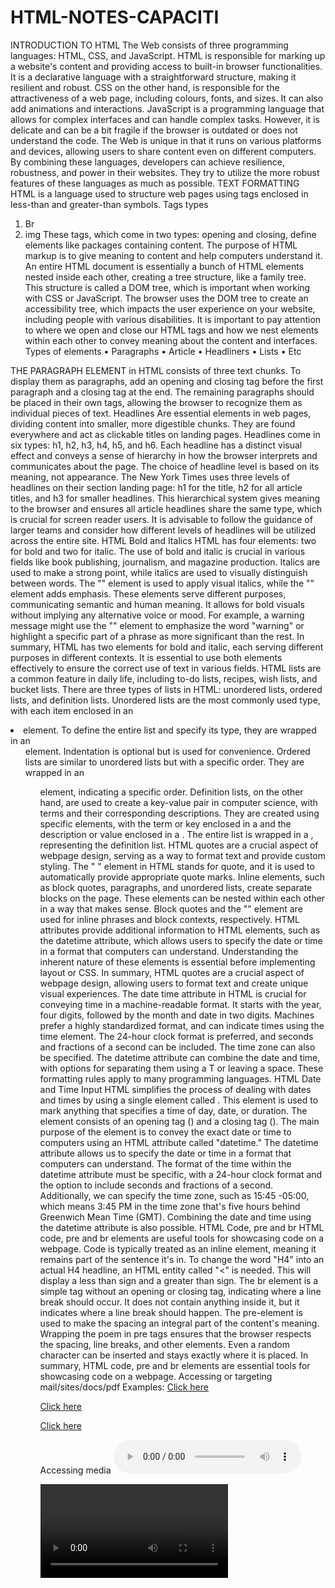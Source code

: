 # HTML-NOTES-CAPACITI
INTRODUCTION TO HTML 
The Web consists of three programming languages: HTML, CSS, and JavaScript.
 HTML is responsible for marking up a website's content and providing access to built-in browser functionalities. It is a declarative language with a straightforward structure, making it resilient and robust. 
CSS on the other hand, is responsible for the attractiveness of a web page, including colours, fonts, and sizes. It can also add animations and interactions.
JavaScript is a programming language that allows for complex interfaces and can handle complex tasks. However, it is delicate and can be a bit fragile if the browser is outdated or does not understand the code.
The Web is unique in that it runs on various platforms and devices, allowing users to share content even on different computers. By combining these languages, developers can achieve resilience, robustness, and power in their websites. They try to utilize the more robust features of these languages as much as possible.
TEXT FORMATTING
HTML is a language used to structure web pages using tags enclosed in less-than and greater-than symbols. 
Tags types
1.	Br
2.	img
These tags, which come in two types: opening and closing, define elements like packages containing content.
 The purpose of HTML markup is to give meaning to content and help computers understand it.
An entire HTML document is essentially a bunch of HTML elements nested inside each other, creating a tree structure, like a family tree. This structure is called a DOM tree, which is important when working with CSS or JavaScript.
 The browser uses the DOM tree to create an accessibility tree, which impacts the user experience on your website, including people with various disabilities.
 It is important to pay attention to where we open and close our HTML tags and how we nest elements within each other to convey meaning about the content and interfaces.
Types of elements
•	Paragraphs
•	Article
•	Headliners
•	Lists
•	Etc

THE PARAGRAPH ELEMENT
 in HTML consists of three text chunks. To display them as paragraphs, add an opening and closing tag before the first paragraph and a closing tag at the end. The remaining paragraphs should be placed in their own tags, allowing the browser to recognize them as individual pieces of text.
Headlines
 Are essential elements in web pages, dividing content into smaller, more digestible chunks. They are found everywhere and act as clickable titles on landing pages. Headlines come in six types: h1, h2, h3, h4, h5, and h6. 
Each headline has a distinct visual effect and conveys a sense of hierarchy in how the browser interprets and communicates about the page. The choice of headline level is based on its meaning, not appearance. 
The New York Times uses three levels of headlines on their section landing page: h1 for the title, h2 for all article titles, and h3 for smaller headlines. 
This hierarchical system gives meaning to the browser and ensures all article headlines share the same type, which is crucial for screen reader users. It is advisable to follow the guidance of larger teams and consider how different levels of headlines will be utilized across the entire site.
HTML Bold and Italics
HTML has four elements: two for bold and two for italic. The use of bold and italic is crucial in various fields like book publishing, journalism, and magazine production. Italics are used to make a strong point, while italics are used to visually distinguish between words. The "" element is used to apply visual italics, while the "" element adds emphasis. These elements serve different purposes, communicating semantic and human meaning.
It allows for bold visuals without implying any alternative voice or mood. For example, a warning message might use the "" element to emphasize the word "warning" or highlight a specific part of a phrase as more significant than the rest.
In summary, HTML has two elements for bold and italic, each serving different purposes in different contexts. It is essential to use both elements effectively to ensure the correct use of text in various fields.
HTML lists 
are a common feature in daily life, including to-do lists, recipes, wish lists, and bucket lists. There are three types of lists in HTML: unordered lists, ordered lists, and definition lists. Unordered lists are the most commonly used type, with each item enclosed in an <li> element. To define the entire list and specify its type, they are wrapped in an <ul> element. Indentation is optional but is used for convenience.
Ordered lists are similar to unordered lists but with a specific order. They are wrapped in an <ol> element, indicating a specific order.
 Definition lists, on the other hand, are used to create a key-value pair in computer science, with terms and their corresponding descriptions. They are created using specific elements, with the term or key enclosed in a <tag> and the description or value enclosed in a <tag>. The entire list is wrapped in a <tag>, representing the definition list.
HTML quotes
 are a crucial aspect of webpage design, serving as a way to format text and provide custom styling. The " " element in HTML stands for quote, and it is used to automatically provide appropriate quote marks. 
Inline elements, such as block quotes, paragraphs, and unordered lists, create separate blocks on the page. These elements can be nested within each other in a way that makes sense. Block quotes and the "" element are used for inline phrases and block contexts, respectively.
 HTML attributes provide additional information to HTML elements, such as the datetime attribute, which allows users to specify the date or time in a format that computers can understand. Understanding the inherent nature of these elements is essential before implementing layout or CSS. In summary, HTML quotes are a crucial aspect of webpage design, allowing users to format text and create unique visual experiences.
The date time attribute in HTML is crucial for conveying time in a machine-readable format. It starts with the year, four digits, followed by the month and date in two digits. Machines prefer a highly standardized format, and can indicate times using the time element. The 24-hour clock format is preferred, and seconds and fractions of a second can be included. The time zone can also be specified. The datetime attribute can combine the date and time, with options for separating them using a T or leaving a space. These formatting rules apply to many programming languages.
HTML Date and Time Input
HTML simplifies the process of dealing with dates and times by using a single element called <time>. This element is used to mark anything that specifies a time of day, date, or duration. 
The <time> element consists of an opening tag (<time>) and a closing tag (</time>). The main purpose of the <time> element is to convey the exact date or time to computers using an HTML attribute called "datetime." 
The datetime attribute allows us to specify the date or time in a format that computers can understand. The format of the time within the datetime attribute must be specific, with a 24-hour clock format and the option to include seconds and fractions of a second. 
Additionally, we can specify the time zone, such as 15:45 -05:00, which means 3:45 PM in the time zone that's five hours behind Greenwich Mean Time (GMT). Combining the date and time using the datetime attribute is also possible.
HTML Code, pre and br
HTML code, pre and br elements are useful tools for showcasing code on a webpage. Code is typically treated as an inline element, meaning it remains part of the sentence it's in. To change the word "H4" into an actual H4 headline, an HTML entity called "<" is needed. This will display a less than sign and a greater than sign.
The br element is a simple tag without an opening or closing tag, indicating where a line break should occur. It does not contain anything inside it, but it indicates where a line break should happen.
The pre-element is used to make the spacing an integral part of the content's meaning. Wrapping the poem in pre tags ensures that the browser respects the spacing, line breaks, and other elements. Even a random character can be inserted and stays exactly where it is placed.
In summary, HTML code, pre and br elements are essential tools for showcasing code on a webpage.
Accessing or targeting mail/sites/docs/pdf
Examples:
  <a href="mailto:214015637@mycput.ac.za" target="_blank">Click here</a>


  <a href="http://google.com" target="_blank">Click here</a>


  <a href="INTRODUCTION TO HTML.docx" target="_blank">Click here</a>


Accessing media
<audio controls>
    <source src="videoplayback.mp4">
  </audio>


<video controls>
    <source src="videoplayback.mp4">
  </video>




	
